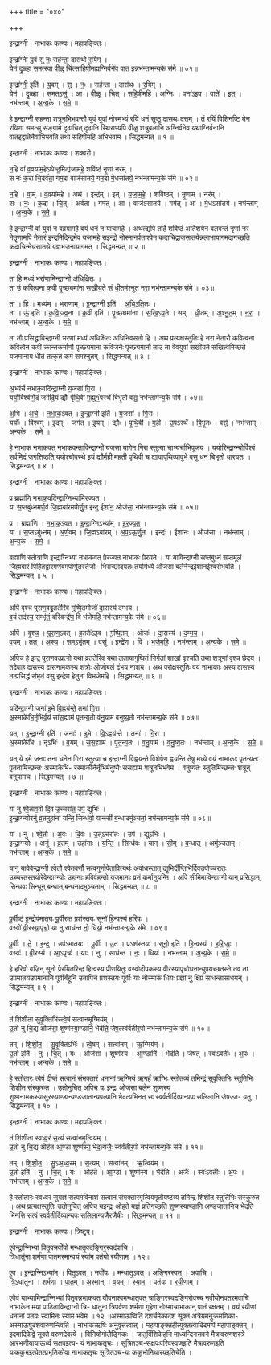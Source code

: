 +++
title = "०४०"

+++


इन्द्राग्नी। नाभाकः काण्वः। महापङ्क्तिः।

इन्द्रा॑ग्नी यु॒वं सु नः॒ सह॑न्ता॒ दास॑थो र॒यिम् ।  
येन॑ दृ॒ळ्हा स॒मत्स्वा वी॒ळु चि॑त्साहिषी॒मह्य॒ग्निर्वने॑व॒ वात॒ इन्नभ॑न्तामन्य॒के स॑मे ॥ ०१॥

इन्द्रा॑ग्नी॒ इति॑ । यु॒वम् । सु । नः॒ । सह॑न्ता । दास॑थः । र॒यिम् ।  
येन॑ । दृ॒ळ्हा । स॒मत्ऽसु॑ । आ । वी॒ळु । चि॒त् । स॒हि॒षी॒महि॑ । अ॒ग्निः । वना॑ऽइव । वाते॑ । इत् । नभ॑न्ताम् । अ॒न्य॒के । स॒मे॒ ॥

हे इन्द्राग्नी सहन्ता शत्रूनभिभवन्तौ युवं युवां नोस्मभ्यं रयिं धनं सुष्ठु दासथः दत्तम् । तं रयिं विशिनष्टि येन रयिणा समत्सु सङ्ग्रामे दृढाचित् दृढानि स्थिराण्यपि वीळु शत्रुबलानि अग्निर्वनेव यथाग्निर्वनानि वातइद्वातेनैवाभिभवति तथा सहिषीमहि अभिभवाम । सिद्धमन्यत् ॥ १ ॥

इन्द्राग्नी। नाभाकः काण्वः। शक्वरी।

न॒हि वां॑ व॒व्रया॑म॒हेऽथेन्द्र॒मिद्य॑जामहे॒ शवि॑ष्ठं नृ॒णां नर॑म् ।  
स नः॑ क॒दा चि॒दर्व॑ता॒ गम॒दा वाज॑सातये॒ गम॒दा मे॒धसा॑तये॒ नभ॑न्तामन्य॒के स॑मे ॥ ०२॥

न॒हि । वा॒म् । व॒व्रया॑महे । अथ॑ । इन्द्र॑म् । इत् । य॒जा॒म॒हे॒ । शवि॑ष्ठम् । नृ॒णाम् । नर॑म् ।  
सः । नः॒ । क॒दा । चि॒त् । अर्व॑ता । गम॑त् । आ । वाज॑ऽसातये । गम॑त् । आ । मे॒धऽसा॑तये । नभ॑न्ताम् । अ॒न्य॒के । स॒मे॒ ॥

हे इन्द्राग्नी वां युवां न वव्रयामहे वयं धनं न याचामहे । अथत्द्यपि तर्हि शविष्ठं अतिशयेन बलवन्तं नृणां नरं नेतॄणामपि नेतारं इन्द्रमिदिन्द्रमेव यजामहे सइन्द्रो नोस्मानर्वताश्वेन कदाचिद्वाजसातयेन्नलाभायागमदागच्छति कदाचिन्मेधसातथे यज्ञभजनायागमत् । सिद्धमन्यत् ॥ २ ॥

इन्द्राग्नी। नाभाकः काण्वः। महापङ्क्तिः।

ता हि मध्यं॒ भरा॑णामिन्द्रा॒ग्नी अ॑धिक्षि॒तः ।  
ता उ॑ कवित्व॒ना क॒वी पृ॒च्छ्यमा॑ना सखीय॒ते सं धी॒तम॑श्नुतं नरा॒ नभ॑न्तामन्य॒के स॑मे ॥ ०३॥

ता । हि । मध्य॑म् । भरा॑णाम् । इ॒न्द्रा॒ग्नी इति॑ । अ॒धि॒ऽक्षि॒तः ।  
ता । ऊं॒ इति॑ । क॒वि॒ऽत्व॒ना । क॒वी इति॑ । पृ॒च्छ्यमा॑ना । स॒खि॒ऽय॒ते । सम् । धी॒तम् । अ॒श्नु॒त॒म् । न॒रा॒ । नभ॑न्ताम् । अ॒न्य॒के । स॒मे॒ ॥

ता तौ प्रसिद्धाविन्द्राग्नी भरणां मध्यं अधिक्षितः अधिनिवसतो हि । अथ प्रत्यक्षस्तुतिः हे नरा नेतारौ कवित्वना कवित्वेन कवी क्रान्तकर्माणौ पृच्छ्यमाना कविजनैः पृच्छ्यमानौ ताउ ता वेवयुवां सखीयते सखित्वमिच्छते यजमानाय धीतं तत्कृतं कर्म समश्नुतम् । सिद्धमन्यत् ॥ ३ ॥

इन्द्राग्नी। नाभाकः काण्वः। महापङ्क्तिः।

अ॒भ्य॑र्च नभाक॒वदि॑न्द्रा॒ग्नी य॒जसा॑ गि॒रा ।  
ययो॒र्विश्व॑मि॒दं जग॑दि॒यं द्यौः पृ॑थि॒वी म॒ह्यु१॒॑पस्थे॑ बिभृ॒तो वसु॒ नभ॑न्तामन्य॒के स॑मे ॥ ०४॥

अ॒भि । अ॒र्च॒ । न॒भा॒क॒ऽवत् । इ॒न्द्रा॒ग्नी इति॑ । य॒जसा॑ । गि॒रा ।  
ययोः॑ । विश्व॑म् । इ॒दम् । जग॑त् । इ॒यम् । द्यौः । पृ॒थि॒वी । म॒ही । उ॒पऽस्थे॑ । बि॒भृ॒तः । वसु॑ । नभ॑न्ताम् । अ॒न्य॒के । स॒मे॒ ॥

हे नाभाक नभाकवत् नभाकवन्ताविन्द्राग्नी यजसा यागेन गिरा स्तुत्या चाभ्यर्चाभिपूजय । ययोरिन्द्राग्न्योर्विश्वं सर्वमिदं जगत्तिष्ठति ययोश्चोपस्थे इयं द्यौर्मही महती पृथिवी च द्यावापृथिव्यावुभे वसु धनं बिभृतो धारयतः । सिद्धमन्यत् ॥ ४ ॥

इन्द्राग्नी। नाभाकः काण्वः। महापङ्क्तिः।

प्र ब्रह्मा॑णि नभाक॒वदि॑न्द्रा॒ग्निभ्या॑मिरज्यत ।  
या स॒प्तबु॑ध्नमर्ण॒वं जि॒ह्मबा॑रमपोर्णु॒त इन्द्र॒ ईशा॑न॒ ओज॑सा॒ नभ॑न्तामन्य॒के स॑मे ॥ ०५॥

प्र । ब्रह्मा॑णि । न॒भा॒क॒ऽवत् । इ॒न्द्रा॒ग्निऽभ्या॑म् । इ॒र॒ज्य॒त॒ ।  
या । स॒प्तऽबु॑ध्नम् । अ॒र्ण॒वम् । जि॒ह्मऽबा॑रम् । अ॒प॒ऽऊ॒र्णु॒तः । इन्द्रः॑ । ईशा॑नः । ओज॑सा । नभ॑न्ताम् । अ॒न्य॒के । स॒मे॒ ॥

ब्रह्माणि स्तोत्राणि इन्द्राग्निभ्यां नभाकवत् प्रेरज्यत नाभाकः प्रेरयते । या याविन्द्राग्नी सप्तबुध्नं सप्तमूलं जिह्मबारं पिहितद्वारमर्णवमपोर्णुतस्तेजो- भिराच्छादयतः तयोर्मध्ये ओजसा बलेनेन्द्रईशानईश्वरोभवति । सिद्धमन्यत् ॥ ५ ॥

इन्द्राग्नी। नाभाकः काण्वः। महापङ्क्तिः।

अपि॑ वृश्च पुराण॒वद्व्र॒तते॑रिव गुष्पि॒तमोजो॑ दा॒सस्य॑ दम्भय ।  
व॒यं तद॑स्य॒ सम्भृ॑तं॒ वस्विन्द्रे॑ण॒ वि भ॑जेमहि॒ नभ॑न्तामन्य॒के स॑मे ॥ ०६॥

अपि॑ । वृ॒श्च॒ । पु॒रा॒ण॒ऽवत् । व्र॒ततेः॑ऽइव । गु॒ष्पि॒तम् । ओजः॑ । दा॒सस्य॑ । द॒म्भ॒य॒ ।  
व॒यम् । तत् । अ॒स्य॒ । सम्ऽभृ॑तम् । वसु॑ । इन्द्रे॑ण । वि । भ॒जे॒म॒हि॒ । नभ॑न्ताम् । अ॒न्य॒के । स॒मे॒ ॥

अपिच हे इन्द्र पुराणवत्प्रत्नो यथा व्रततेरिव यथा लतायागुष्पितं निर्गतां शाखां वृश्चति तथा शत्रूणां वृश्च छेदय । तदेवाह दासस्य दासनामकस्य शत्रोः ओजोबलं दंभय नाशय । अथ परोक्षस्तुतिः वयं नाभाकाः अस्य दासस्य तत्प्रसिद्धं संभृतं वसु इन्द्रेण हेतुना विभजेमहि । सिद्धमन्यत् ॥ ६ ॥

इन्द्राग्नी। नाभाकः काण्वः। महापङ्क्तिः।

यदि॑न्द्रा॒ग्नी जना॑ इ॒मे वि॒ह्वय॑न्ते॒ तना॑ गि॒रा ।  
अ॒स्माके॑भि॒र्नृभि॑र्व॒यं सा॑स॒ह्याम॑ पृतन्य॒तो व॑नु॒याम॑ वनुष्य॒तो नभ॑न्तामन्य॒के स॑मे ॥ ०७॥

यत् । इ॒न्द्रा॒ग्नी इति॑ । जनाः॑ । इ॒मे । वि॒ऽह्वय॑न्ते । तना॑ । गि॒रा ।  
अ॒स्माके॑भिः । नृऽभिः॑ । व॒यम् । स॒स॒ह्याम॑ । पृ॒त॒न्य॒तः । व॒नु॒याम॑ । व॒नु॒ष्य॒तः । नभ॑न्ताम् । अ॒न्य॒के । स॒मे॒ ॥

यत् ये इमे जनाः तना धनेन गिरा स्तुत्या च इन्द्राग्नी विह्वयन्ते विशेषेण ह्वयन्ति तेषु मध्ये वयं नाभाकाः पृतन्यतः पृतनामिच्छन्तः अस्माकेभि- रस्माकीनैर्नृभिर्मनुष्यैः ससह्याम शत्रूनभिभवेम । वनुष्यतः स्तुतिमिच्छन्तः शत्रून् वनुयामच । सिद्धमन्यत् ॥ ७ ॥

इन्द्राग्नी। नाभाकः काण्वः। महापङ्क्तिः।

या नु श्वे॒ताव॒वो दि॒व उ॒च्चरा॑त॒ उप॒ द्युभिः॑ ।  
इ॒न्द्रा॒ग्न्योरनु॑ व्र॒तमुहा॑ना यन्ति॒ सिन्ध॑वो॒ यान्त्सीं॑ ब॒न्धादमु॑ञ्चतां॒ नभ॑न्तामन्य॒के स॑मे ॥ ०८॥

या । नु । श्वे॒तौ । अ॒वः । दि॒वः । उ॒त्ऽचरा॑तः । उप॑ । द्युऽभिः॑ ।  
इ॒न्द्रा॒ग्न्योः । अनु॑ । व्र॒तम् । उहा॑नाः । य॒न्ति॒ । सिन्ध॑वः । यान् । सी॒म् । ब॒न्धात् । अमु॑ञ्चताम् । नभ॑न्ताम् । अ॒न्य॒के । स॒मे॒ ॥

यानु यावेवेन्द्राग्नी श्वेतौ श्वेतवर्णौ सत्वगुणोपेतावित्यर्थः अवोधस्तात् द्युभिर्दीप्तिभिर्दिवउपोच्चरातः उच्चरतस्तयोरेवेन्द्राग्न्योः उहानाः हविर्वहन्तो यजमानाः व्रतं कर्मानुयन्ति । अपि सीमिमाविन्द्राग्नी यान् प्रसिद्धान् सिन्धवः सिन्धून् बन्धात् बन्धनादमुञ्चताम् । सिद्धमन्यत् ॥ ८ ॥

इन्द्राग्नी। नाभाकः काण्वः। महापङ्क्तिः।

पू॒र्वीष्ट॑ इ॒न्द्रोप॑मातयः पू॒र्वीरु॒त प्रश॑स्तयः॒ सूनो॑ हि॒न्वस्य॑ हरिवः ।  
वस्वो॑ वी॒रस्या॒पृचो॒ या नु साध॑न्त नो॒ धियो॒ नभ॑न्तामन्य॒के स॑मे ॥ ०९॥

पू॒र्वीः । ते॒ । इ॒न्द्र॒ । उप॑ऽमातयः । पू॒र्वीः । उ॒त । प्रऽश॑स्तयः । सूनो॒ इति॑ । हि॒न्वस्य॑ । ह॒रि॒ऽवः॒ ।  
वस्वः॑ । वी॒रस्य॑ । आ॒ऽपृचः॑ । याः । नु । साध॑न्त । नः॒ । धियः॑ । नभ॑न्ताम् । अ॒न्य॒के । स॒मे॒ ॥

हे हरिवो वज्रिन् सूनो प्रेरयितरिन्द्र हिन्वस्य प्रीणयितुः वस्वोदीपकस्य वीरस्यापृचोधनान्युपयच्छतस्ते तव ता उपमातयउपमानानि पूर्वीर्बहूनि उतापिच प्रशस्तयः पूर्वीः याः नोस्माकं धियः प्रज्ञां नु क्षिप्रं साधन्तासाधयन् । सिद्धमन्यत् ॥ ९ ॥

इन्द्राग्नी। नाभाकः काण्वः। महापङ्क्तिः।

तं शि॑शीता सुवृ॒क्तिभि॑स्त्वे॒षं सत्वा॑नमृ॒ग्मिय॑म् ।  
उ॒तो नु चि॒द्य ओज॑सा॒ शुष्ण॑स्या॒ण्डानि॒ भेद॑ति॒ जेष॒त्स्व॑र्वतीर॒पो नभ॑न्तामन्य॒के स॑मे ॥ १०॥

तम् । शि॒शी॒त॒ । सु॒वृ॒क्तिऽभिः॑ । त्वे॒षम् । सत्वा॑नम् । ऋ॒ग्मिय॑म् ।  
उ॒तो इति॑ । नु । चि॒त् । यः । ओज॑सा । शुष्ण॑स्य । आ॒ण्डानि॑ । भेद॑ति । जेष॑त् । स्वः॑ऽवतीः । अ॒पः । नभ॑न्ताम् । अ॒न्य॒के । स॒मे॒ ॥

हे स्तोतारः त्वेषं दीप्तं सत्वानं संभक्तारं धनानां ऋग्मियं ऋगर्हं ऋग्भिः स्तोतव्यं तमिन्द्रं सुवृक्तिभिः स्तुतिभिः शिशीत संस्कुरुत । उतोनुचित् अपिच यः इन्द्रः ओजसा बलेन शुष्णस्य शुष्णनामकस्यासुरस्याण्डान्यण्डजातान्यपत्यानि भेदत्यभिनत् सः स्वर्वतीर्दिव्यान्यपः सलिलानि जेषज्ज- यतु । सिद्धमन्यत् ॥ १० ॥

इन्द्राग्नी। नाभाकः काण्वः। महापङ्क्तिः।

तं शि॑शीता स्वध्व॒रं स॒त्यं सत्वा॑नमृ॒त्विय॑म् ।  
उ॒तो नु चि॒द्य ओह॑त आ॒ण्डा शुष्ण॑स्य॒ भेद॒त्यजैः॒ स्व॑र्वतीर॒पो नभ॑न्तामन्य॒के स॑मे ॥ ११॥

तम् । शि॒शी॒त॒ । सु॒ऽअ॒ध्व॒रम् । स॒त्यम् । सत्वा॑नम् । ऋ॒त्विय॑म् ।  
उ॒तो इति॑ । नु । चि॒त् । यः । ओह॑ते । आ॒ण्डा । शुष्ण॑स्य । भेद॑ति । अजैः॑ । स्वः॑ऽवतीः । अ॒पः । नभ॑न्ताम् । अ॒न्य॒के । स॒मे॒ ॥

हे स्तोतारः स्वध्वरं सुयज्ञं सत्यमविनाशं सत्वानं संभक्तारमृत्वियमृतौयष्टव्यं तमिन्द्रं शिशीत स्तुतिभिः संस्कुरुत । अथ प्रत्यक्षस्तुतिः उतोनुचित् अपिच यइन्द्रः ओहते यज्ञं प्रतिगच्छति शुष्णस्याण्डानि अण्डजातानिच भेदति भिनत्ति सत्वं स्वर्वतीर्दिव्यान्यपः सलिलान्यजैरजैषीः । सिद्धमन्यत् ॥ ११ ॥

इन्द्राग्नी। नाभाकः काण्वः। त्रिष्टुप्।

ए॒वेन्द्रा॒ग्निभ्यां॑ पितृ॒वन्नवी॑यो मन्धातृ॒वद॑ङ्गिर॒स्वद॑वाचि ।  
त्रि॒धातु॑ना॒ शर्म॑णा पातम॒स्मान्व॒यं स्या॑म॒ पत॑यो रयी॒णाम् ॥ १२॥

ए॒व । इ॒न्द्रा॒ग्निऽभ्या॑म् । पि॒तृ॒ऽवत् । नवी॑यः । म॒न्धा॒तृ॒ऽवत् । अ॒ङ्गि॒र॒स्वत् । अ॒वा॒चि॒ ।  
त्रि॒ऽधातु॑ना । शर्म॑णा । पा॒त॒म् । अ॒स्मान् । व॒यम् । स्या॒म॒ । पत॑यः । र॒यी॒णाम् ॥

एवैवं याभ्यामिन्द्राग्निभ्यां पितृवन्नभाकवत् यौवनाश्वमन्धातृवत् चाङ्गिरस्वदङ्गिरोवच्च नवीयोनवतरमवाचि नाभाकेन मया पाठिताविन्द्राग्नी त्रि- धातुना त्रिपर्वणा शर्मणा गृहेण नोस्मान्नाभाकान् पातं रक्षतम् । वयं रयीणां धनानां पतयः स्वामिनः स्याम भवेम ॥ १२ ॥अस्माऊष्विति दशर्चमेकादशं सूक्तं अत्रेयमनुक्रमणिका-अस्माऊषुदशवारुणन्त्विति । नाभाकऋषिः अनुवृत्तत्वात् । महापाङ्क्तंहीत्युक्तत्वादिदमपि महापाङ्क्तम् । इदमादिकेद्वे सूक्ते वरुणदेवत्ये । विनियोगोलैङ्गिकः । चातुर्विंशिकेहनि माध्यन्दिनसवने मैत्रावरुणशस्त्रे आरंभणीयायाऊर्ध्वं सक्षपइत्य- यं नाभाकतृचः । सूत्रितञ्च-सक्षपःपरिषस्वजइति मैत्रावरुणइति यःककुभइत्येतत्प्रभृतिकोवा नाभाकतृचः सूत्रितञ्च-यः ककुभोनिधारयइतिचेति ।